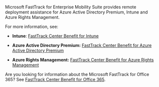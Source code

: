 Microsoft FastTrack for Enterprise Mobility Suite provides remote deployment assistance for Azure Active Directory Premium, Intune and Azure Rights Management.

For more information, see:

- **Intune**: [FastTrack Center Benefit for Intune](../Topic/FastTrack_Center_Benefit_for_Intune.md)

- **Azure Active Directory Premium:** [FastTrack Center Benefit for Azure Active Directory Premium](../Topic/FastTrack_Center_Benefit_for_Azure_Active_Directory_Premium.md)

- **Azure Rights Management:** [FastTrack Center Benefit for Azure Rights Management](../Topic/FastTrack_Center_Benefit_for_Azure_Rights_Management.md)

Are you looking for information about the Microsoft FastTrack for Office 365? See [FastTrack Center Benefit for Office 365](https://technet.microsoft.com/library/office-365-onboarding-benefit.aspx).


